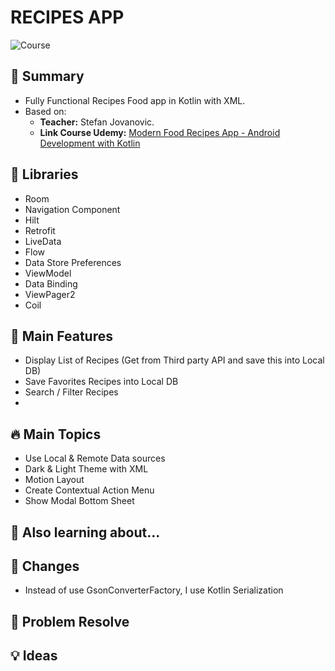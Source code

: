 # RECIPES APP

![Course](https://camo.githubusercontent.com/43f1140f4f5cf05334af18d88ad07118121fc7bed1aec36c581337e8fc941599/68747470733a2f2f692e706f7374696d672e63632f36707430475435342f5468756d626e61696c2d312e706e67)

## 🤖 Summary
- Fully Functional Recipes Food app in Kotlin with XML.
- Based on:
    - **Teacher:** Stefan Jovanovic.
    - **Link Course Udemy:** [Modern Food Recipes App - Android Development with Kotlin](https://www.udemy.com/course/modern-food-recipes-app-android-development-with-kotlin/)

## 💼 Libraries
- Room
- Navigation Component
- Hilt
- Retrofit
- LiveData
- Flow
- Data Store Preferences
- ViewModel
- Data Binding
- ViewPager2
- Coil

## 🫡 Main Features
- Display List of Recipes (Get from Third party API and save this into Local DB)
- Save Favorites Recipes into Local DB
- Search / Filter Recipes
- 

## 🔥 Main Topics
- Use Local & Remote Data sources
- Dark & Light Theme with XML 
- Motion Layout
- Create Contextual Action Menu
- Show Modal Bottom Sheet

## 🤔 Also learning about...


## 🐙 Changes
- Instead of use GsonConverterFactory, I use Kotlin Serialization


## 🤕 Problem Resolve


## 💡 Ideas

